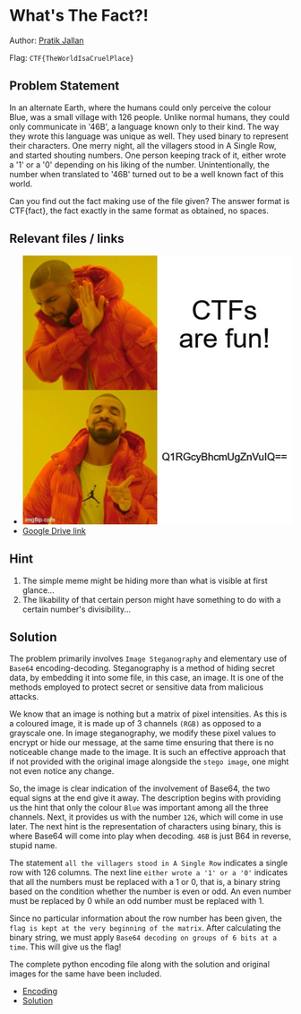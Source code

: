# What's The Fact?!

Author: [Pratik Jallan](https://www.linkedin.com/in/pratik-jallan-yukino2002/)

Flag: `CTF{TheWorldIsaCruelPlace}`

## Problem Statement

In an alternate Earth, where the humans could only perceive the colour Blue, was a small village with 126 people.
Unlike normal humans, they could only communicate in '46B', a language known only to their kind. 
The way they wrote this language was unique as well. They used binary to represent their characters. 
One merry night, all the villagers stood in A Single Row, and started shouting numbers. One person keeping track of it, either wrote a '1' or a '0' depending on his liking of the number. 
Unintentionally, the number when translated to '46B' turned out to be a well known fact of this world.

Can you find out the fact making use of the file given? The answer format is CTF{fact}, the fact exactly in the same format as obtained, no spaces.

## Relevant files / links

- ![Drake_Meme](./Drake_Meme.png/)
- [Google Drive link](https://drive.google.com/file/d/1W5-HwIR-Momfj1Rx6OQXyBqLZm801IYy/view?usp=sharing)

## Hint

1. The simple meme might be hiding more than what is visible at first glance...
2. The likability of that certain person might have something to do with a certain number's divisibility...

## Solution

The problem primarily involves `Image Steganography` and elementary use of `Base64` encoding-decoding. Steganography is a method of hiding secret data, by embedding it into some file, in this case, an image. It is one of the methods employed to protect secret or sensitive data from malicious attacks.

We know that an image is nothing but a matrix of pixel intensities. As this is a coloured image, it is made up of 3 channels `(RGB)` as opposed to a grayscale one. In image steganography, we modify these pixel values to encrypt or hide our message, at the same time ensuring that there is no noticeable change made to the image. It is such an effective approach that if not provided with the original image alongside the `stego image`, one might not even notice any change.

So, the image is clear indication of the involvement of Base64, the two equal signs at the end give it away. The description begins with providing us the hint that only the colour `Blue` was important among all the three channels. Next, it provides us with the number `126`, which will come in use later. The next hint is the representation of characters using binary, this is where Base64 will come into play when decoding. `46B` is just B64 in reverse, stupid name.

The statement `all the villagers stood in A Single Row` indicates a single row with 126 columns. The next line `either wrote a '1' or a '0'` indicates that all the numbers must be replaced with a 1 or 0, that is, a binary string based on the condition whether the number is even or odd. An even number must be replaced by 0 while an odd number must be replaced with 1.

Since no particular information about the row number has been given, the `flag is kept at the very beginning of the matrix`. After calculating the binary string, we must apply `Base64 decoding on groups of 6 bits at a time`. This will give us the flag!

The complete python encoding file along with the solution and original images for the same have been included.

- [Encoding](./Encoding.py)
- [Solution](./Solution.py)
